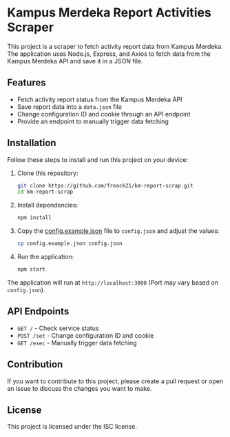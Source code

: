 # Kampus Merdeka Report Activities Scraper

This project is a scraper to fetch activity report data from Kampus Merdeka. The application uses Node.js, Express, and Axios to fetch data from the Kampus Merdeka API and save it in a JSON file.

## Features

- Fetch activity report status from the Kampus Merdeka API
- Save report data into a `data.json` file
- Change configuration ID and cookie through an API endpoint
- Provide an endpoint to manually trigger data fetching

## Installation

Follow these steps to install and run this project on your device:

1. Clone this repository:

   ```sh
   git clone https://github.com/freack21/km-report-scrap.git
   cd km-report-scrap
   ```

2. Install dependencies:

   ```sh
   npm install
   ```

3. Copy the [config.example.json](https://github.com/freack21/km-report-scrap/blob/main/config.example.json) file to `config.json` and adjust the values:

   ```sh
   cp config.example.json config.json
   ```

4. Run the application:
   ```sh
   npm start
   ```

The application will run at `http://localhost:3000` (Port may vary based on `config.json`).

## API Endpoints

- `GET /` - Check service status
- `POST /set` - Change configuration ID and cookie
- `GET /exec` - Manually trigger data fetching

## Contribution

If you want to contribute to this project, please create a pull request or open an issue to discuss the changes you want to make.

## License

This project is licensed under the ISC license.

